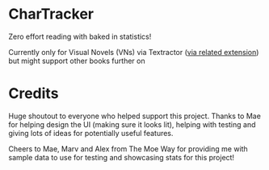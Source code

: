 # CharTracker
Zero effort reading with baked in statistics!

Currently only for Visual Novels (VNs) via Textractor ([via related extension](https://github.com/KamWithK/TextractorSender)) but might support other books further on

# Credits
Huge shoutout to everyone who helped support this project.
Thanks to Mae for helping design the UI (making sure it looks lit), helping with testing and giving lots of ideas for potentially useful features.

Cheers to Mae, Marv and Alex from The Moe Way for providing me with sample data to use for testing and showcasing stats for this project!
